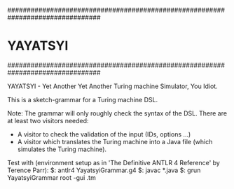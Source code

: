 ################################################################################
# YAYATSYI                                                                      #
################################################################################

YAYATSYI - Yet Another Yet Another Turing machine Simulator, You Idiot.

This is a sketch-grammar for a Turing machine DSL.

Note: The grammar will only roughly check the syntax of the DSL. There are at least two visitors needed:
  + A visitor to check the validation of the input (IDs, options ...)
  + A visitor which translates the Turing machine into a Java file (which simulates the Turing machine).
  
Test with (environment setup as in 'The Definitive ANTLR 4 Reference' by Terence Parr):
$: antlr4 YayatsyiGrammar.g4
$: javac *.java
$: grun YayatsyiGrammar root -gui <Testfile>.tm
